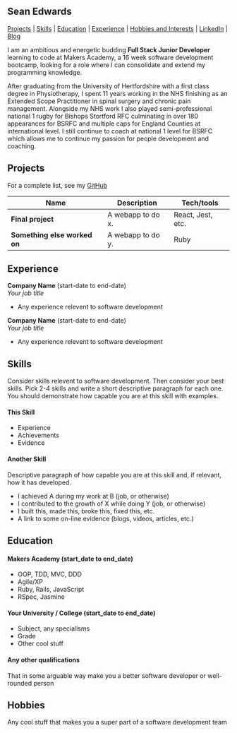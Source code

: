 ## Sean Edwards

[Projects](#projects) | [Skills](#skills) | [Education](#education) | [Experience](#experience) | [Hobbies and Interests](#hobbies-and-interests) | [LinkedIn](#https://www.linkedin.com/in/sean-edwards-654a09195/) | [Blog]()

I am an ambitious and energetic budding **Full Stack Junior Developer** learning to code at Makers Academy, a 16 week software development bootcamp, looking for a role where I can consolidate and extend my programming knowledge.

After graduating from the University of Hertfordshire with a first class degree in Physiotherapy, I spent 11 years working in the NHS finishing as an Extended Scope Practitioner in spinal surgery and chronic pain management. Alongside my NHS work I also played semi-professional national 1 rugby for Bishops Stortford RFC culminating in over 180 appearances for BSRFC and multiple caps for England Counties at international level. I still continue to coach at national 1 level for BSRFC which allows me to continue my passion for people development and coaching.


## Projects

For a complete list, see my [GitHub](https://github.com/bear99a9)

| Name                         | Description       | Tech/tools        |
| ---------------------------- | ----------------- | ----------------- |
| **Final project**            | A webapp to do x. | React, Jest, etc. |
| **Something else worked on** | A webapp to do y. | Ruby              |

## Experience

**Company Name** (start-date to end-date)  
_Your job title_

- Any experience relevent to software development

**Company Name** (start-date to end-date)  
_Your job title_

- Any experience relevent to software development

## Skills

Consider skills relevent to software development. Then consider your best skills. Pick 2-4 skills and write a short descriptive paragraph for each one. You should demonstrate how capable you are at this skill with examples.

#### This Skill

- Experience
- Achievements
- Evidence

#### Another Skill

Descriptive paragraph of how capable you are at this skill and, if relevant, how it has developed.

- I achieved A during my work at B (job, or otherwise)
- I contributed to the growth of X while doing Y (job, or otherwise)
- I built this, made this, broke this, fixed this, etc.
- A link to some on-line evidence (blogs, videos, articles, etc.)

## Education

#### Makers Academy (start_date to end_date)

- OOP, TDD, MVC, DDD
- Agile/XP
- Ruby, Rails, JavaScript
- RSpec, Jasmine

#### Your University / College (start_date to end_date)

- Subject, any specialisms
- Grade
- Other cool stuff

#### Any other qualifications

That in some arguable way make you a better software developer or well-rounded person

## Hobbies

Any cool stuff that makes you a super part of a software development team

